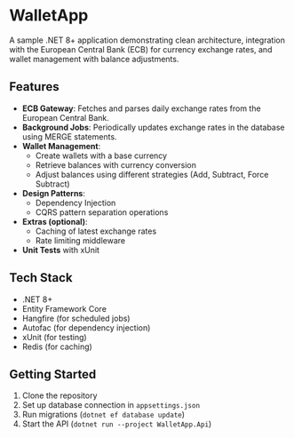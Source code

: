 # WalletApp

A sample .NET 8+ application demonstrating clean architecture, integration with the European Central Bank (ECB) for currency exchange rates, and wallet management with balance adjustments.

## Features
- **ECB Gateway**: Fetches and parses daily exchange rates from the European Central Bank.
- **Background Jobs**: Periodically updates exchange rates in the database using MERGE statements.
- **Wallet Management**:
  - Create wallets with a base currency
  - Retrieve balances with currency conversion
  - Adjust balances using different strategies (Add, Subtract, Force Subtract)
- **Design Patterns**:
  - Dependency Injection
  - CQRS pattern separation operations 
- **Extras (optional)**:
  - Caching of latest exchange rates
  - Rate limiting middleware
- **Unit Tests** with xUnit

## Tech Stack
- .NET 8+
- Entity Framework Core
- Hangfire (for scheduled jobs)
- Autofac (for dependency injection)
- xUnit (for testing)
- Redis (for caching)
## Getting Started
1. Clone the repository
2. Set up database connection in `appsettings.json`
3. Run migrations (`dotnet ef database update`)
4. Start the API (`dotnet run --project WalletApp.Api`)
